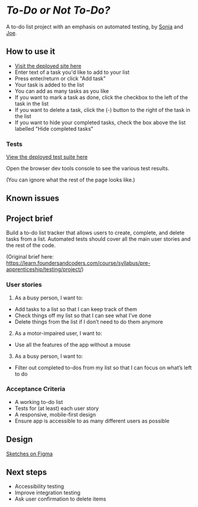 # _To-Do or Not To-Do?_

A to-do list project with an emphasis on automated testing, by [Sonia](https://github.com/sonianb) and [Joe](https://github.com/joe-dev-public).

## How to use it

- [Visit the deployed site here](https://sonianb.github.io/to-do-list/)
- Enter text of a task you'd like to add to your list
- Press enter/return or click "Add task"
- Your task is added to the list
- You can add as many tasks as you like
- If you want to mark a task as done, click the checkbox to the left of the task in the list
- If you want to delete a task, click the (-) button to the right of the task in the list
- If you want to hide your completed tasks, check the box above the list labelled "Hide completed tasks"

### Tests

[View the deployed test suite here](https://sonianb.github.io/to-do-list/test/test.html)

Open the browser dev tools console to see the various test results.

(You can ignore what the rest of the page looks like.)

## Known issues

## Project brief

Build a to-do list tracker that allows users to create, complete, and delete tasks from a list. Automated tests should cover all the main user stories and the rest of the code.

(Original brief here: https://learn.foundersandcoders.com/course/syllabus/pre-apprenticeship/testing/project/)

### User stories

1. As a busy person, I want to:
 - Add tasks to a list so that I can keep track of them
 - Check things off my list so that I can see what I’ve done
 - Delete things from the list if I don’t need to do them anymore

2. As a motor-impaired user, I want to:
 - Use all the features of the app without a mouse

3. As a busy person, I want to:
 - Filter out completed to-dos from my list so that I can focus on what’s left to do

### Acceptance Criteria
- A working to-do list
- Tests for (at least) each user story
- A responsive, mobile-first design
- Ensure app is accessible to as many different users as possible

## Design

[Sketches on Figma](https://www.figma.com/file/wCsxw4SBEjmGAlt2lSkMcl/FAC-to-do-list-project?node-id=0%3A1)

## Next steps
- Accessibility testing
- Improve integration testing
- Ask user confirmation to delete items


